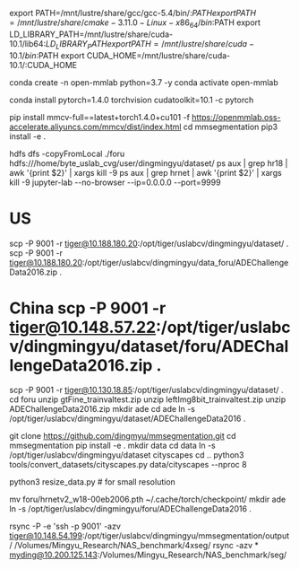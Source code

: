 export PATH=/mnt/lustre/share/gcc/gcc-5.4/bin/:$PATH
export PATH=/mnt/lustre/share/cmake-3.11.0-Linux-x86_64/bin:$PATH
export LD_LIBRARY_PATH=/mnt/lustre/share/cuda-10.1/lib64:$LD_LIBRARY_PATH
export PATH=/mnt/lustre/share/cuda-10.1/bin:$PATH
export CUDA_HOME=/mnt/lustre/share/cuda-10.1/:CUDA_HOME

conda create -n open-mmlab python=3.7 -y
conda activate open-mmlab

conda install pytorch=1.4.0 torchvision cudatoolkit=10.1 -c pytorch

pip install mmcv-full==latest+torch1.4.0+cu101 -f https://openmmlab.oss-accelerate.aliyuncs.com/mmcv/dist/index.html
cd mmsegmentation
pip3 install -e .


hdfs dfs -copyFromLocal ./foru hdfs:///home/byte_uslab_cvg/user/dingmingyu/dataset/
ps aux | grep hr18 | awk '{print $2}' | xargs kill -9
ps aux | grep hrnet | awk '{print $2}' | xargs kill -9
jupyter-lab --no-browser --ip=0.0.0.0 --port=9999

# US
scp -P 9001 -r tiger@10.188.180.20:/opt/tiger/uslabcv/dingmingyu/dataset/ .
scp -P 9001 -r tiger@10.188.180.20:/opt/tiger/uslabcv/dingmingyu/data_foru/ADEChallengeData2016.zip .

# China scp -P 9001 -r tiger@10.148.57.22:/opt/tiger/uslabcv/dingmingyu/dataset/foru/ADEChallengeData2016.zip .
scp -P 9001 -r tiger@10.130.18.85:/opt/tiger/uslabcv/dingmingyu/dataset/ .
cd foru
unzip gtFine_trainvaltest.zip
unzip leftImg8bit_trainvaltest.zip
unzip ADEChallengeData2016.zip
mkdir ade
cd ade
ln -s /opt/tiger/uslabcv/dingmingyu/dataset/ADEChallengeData2016 .


git clone https://github.com/dingmyu/mmsegmentation.git
cd mmsegmentation
pip install -e .
mkdir data
cd data
ln -s /opt/tiger/uslabcv/dingmingyu/dataset cityscapes
cd ..
python3 tools/convert_datasets/cityscapes.py data/cityscapes --nproc 8

python3 resize_data.py  # for small resolution

mv foru/hrnetv2_w18-00eb2006.pth ~/.cache/torch/checkpoint/
mkdir ade
ln -s /opt/tiger/uslabcv/dingmingyu/foru/ADEChallengeData2016 .

rsync -P -e 'ssh -p 9001' -azv tiger@10.148.54.199:/opt/tiger/uslabcv/dingmingyu/mmsegmentation/output/ /Volumes/Mingyu_Research/NAS_benchmark/4xseg/
rsync -azv * myding@10.200.125.143:/Volumes/Mingyu_Research/NAS_benchmark/seg/